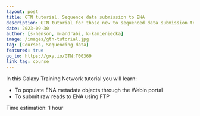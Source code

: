 ```yaml
---
layout: post
title: GTN tutorial. Sequence data submission to ENA
description: GTN tutorial for those new to sequenced data submission to a repository
date: 2023-09-30
author: [s-henson, m-andrabi, k-kamieniecka]
image: /images/gtn-tutorial.jpg
tag: [Courses, Sequencing data]
featured: true
go_to: https://gxy.io/GTN:T00369
link_tag: course
---
```


In this Galaxy Training Network tutorial you will learn:

* To populate ENA metadata objects through the Webin portal
* To submit raw reads to ENA using FTP

Time estimation: 1 hour
